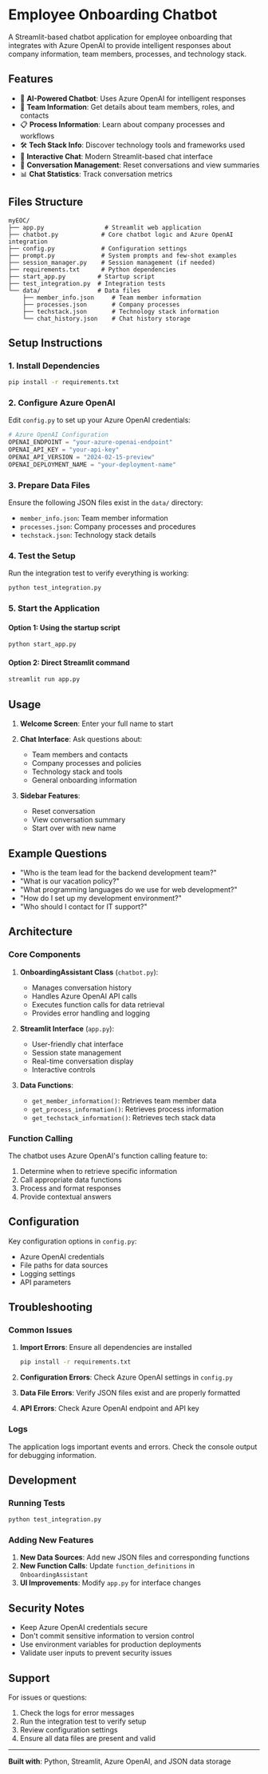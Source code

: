 # Employee Onboarding Chatbot

A Streamlit-based chatbot application for employee onboarding that integrates with Azure OpenAI to provide intelligent responses about company information, team members, processes, and technology stack.

## Features

- 🤖 **AI-Powered Chatbot**: Uses Azure OpenAI for intelligent responses
- 👥 **Team Information**: Get details about team members, roles, and contacts
- 📋 **Process Information**: Learn about company processes and workflows
- 🛠️ **Tech Stack Info**: Discover technology tools and frameworks used
- 💬 **Interactive Chat**: Modern Streamlit-based chat interface
- 🔄 **Conversation Management**: Reset conversations and view summaries
- 📊 **Chat Statistics**: Track conversation metrics

## Files Structure

```
myEOC/
├── app.py                 # Streamlit web application
├── chatbot.py            # Core chatbot logic and Azure OpenAI integration
├── config.py             # Configuration settings
├── prompt.py             # System prompts and few-shot examples
├── session_manager.py    # Session management (if needed)
├── requirements.txt      # Python dependencies
├── start_app.py         # Startup script
├── test_integration.py  # Integration tests
└── data/                # Data files
    ├── member_info.json     # Team member information
    ├── processes.json       # Company processes
    ├── techstack.json       # Technology stack information
    └── chat_history.json    # Chat history storage
```

## Setup Instructions

### 1. Install Dependencies

```bash
pip install -r requirements.txt
```

### 2. Configure Azure OpenAI

Edit `config.py` to set up your Azure OpenAI credentials:

```python
# Azure OpenAI Configuration
OPENAI_ENDPOINT = "your-azure-openai-endpoint"
OPENAI_API_KEY = "your-api-key"
OPENAI_API_VERSION = "2024-02-15-preview"
OPENAI_DEPLOYMENT_NAME = "your-deployment-name"
```

### 3. Prepare Data Files

Ensure the following JSON files exist in the `data/` directory:
- `member_info.json`: Team member information
- `processes.json`: Company processes and procedures
- `techstack.json`: Technology stack details

### 4. Test the Setup

Run the integration test to verify everything is working:

```bash
python test_integration.py
```

### 5. Start the Application

#### Option 1: Using the startup script
```bash
python start_app.py
```

#### Option 2: Direct Streamlit command
```bash
streamlit run app.py
```

## Usage

1. **Welcome Screen**: Enter your full name to start
2. **Chat Interface**: Ask questions about:
   - Team members and contacts
   - Company processes and policies
   - Technology stack and tools
   - General onboarding information

3. **Sidebar Features**:
   - Reset conversation
   - View conversation summary
   - Start over with new name

## Example Questions

- "Who is the team lead for the backend development team?"
- "What is our vacation policy?"
- "What programming languages do we use for web development?"
- "How do I set up my development environment?"
- "Who should I contact for IT support?"

## Architecture

### Core Components

1. **OnboardingAssistant Class** (`chatbot.py`):
   - Manages conversation history
   - Handles Azure OpenAI API calls
   - Executes function calls for data retrieval
   - Provides error handling and logging

2. **Streamlit Interface** (`app.py`):
   - User-friendly chat interface
   - Session state management
   - Real-time conversation display
   - Interactive controls

3. **Data Functions**:
   - `get_member_information()`: Retrieves team member data
   - `get_process_information()`: Retrieves process information
   - `get_techstack_information()`: Retrieves tech stack data

### Function Calling

The chatbot uses Azure OpenAI's function calling feature to:
1. Determine when to retrieve specific information
2. Call appropriate data functions
3. Process and format responses
4. Provide contextual answers

## Configuration

Key configuration options in `config.py`:
- Azure OpenAI credentials
- File paths for data sources
- Logging settings
- API parameters

## Troubleshooting

### Common Issues

1. **Import Errors**: Ensure all dependencies are installed
   ```bash
   pip install -r requirements.txt
   ```

2. **Configuration Errors**: Check Azure OpenAI settings in `config.py`

3. **Data File Errors**: Verify JSON files exist and are properly formatted

4. **API Errors**: Check Azure OpenAI endpoint and API key

### Logs

The application logs important events and errors. Check the console output for debugging information.

## Development

### Running Tests

```bash
python test_integration.py
```

### Adding New Features

1. **New Data Sources**: Add new JSON files and corresponding functions
2. **New Function Calls**: Update `function_definitions` in `OnboardingAssistant`
3. **UI Improvements**: Modify `app.py` for interface changes

## Security Notes

- Keep Azure OpenAI credentials secure
- Don't commit sensitive information to version control
- Use environment variables for production deployments
- Validate user inputs to prevent security issues

## Support

For issues or questions:
1. Check the logs for error messages
2. Run the integration test to verify setup
3. Review configuration settings
4. Ensure all data files are present and valid

---

**Built with**: Python, Streamlit, Azure OpenAI, and JSON data storage
